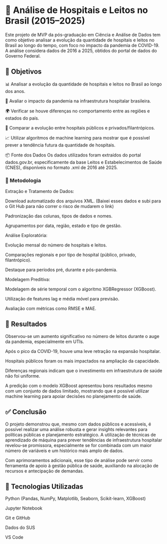 # 🏥 Análise de Hospitais e Leitos no Brasil (2015–2025)
Este projeto de MVP da pós-graduação em Ciência e Análise de Dados tem como objetivo analisar a evolução da quantidade de hospitais e leitos no Brasil ao longo do tempo, com foco no impacto da pandemia de COVID-19. A análise considera dados de 2016 a 2025, obtidos do portal de dados do Governo Federal.

## 🎯 Objetivos
📊 Analisar a evolução da quantidade de hospitais e leitos no Brasil ao longo dos anos.

🦠 Avaliar o impacto da pandemia na infraestrutura hospitalar brasileira.

🌍 Verificar se houve diferenças no comportamento entre as regiões e estados do país.

🏥 Comparar a evolução entre hospitais públicos e privados/filantrópicos.

📈 Utilizar algoritmos de machine learning para mostrar que é possível prever a tendência futura da quantidade de hospitais.

📦 Fonte dos Dados
Os dados utilizados foram extraídos do portal dados.gov.br, especificamente da base Leitos e Estabelecimentos de Saúde (CNES), disponíveis no formato .xml de 2016 até 2025.

### 🧠 Metodologia
Extração e Tratamento de Dados:

Download automatizado dos arquivos XML. (Baixei esses dados e subi para o Git Hub para não correr o risco de mudarem o link)

Padronização das colunas, tipos de dados e nomes.

Agrupamentos por data, região, estado e tipo de gestão.

Análise Exploratória:

Evolução mensal do número de hospitais e leitos.

Comparações regionais e por tipo de hospital (público, privado, filantrópico).

Destaque para períodos pré, durante e pós-pandemia.

Modelagem Preditiva:

Modelagem de série temporal com o algoritmo XGBRegressor (XGBoost).

Utilização de features lag e média móvel para previsão.

Avaliação com métricas como RMSE e MAE.

## 🧪 Resultados
Observou-se um aumento significativo no número de leitos durante o auge da pandemia, especialmente em UTIs.

Após o pico da COVID-19, houve uma leve retração na expansão hospitalar.

Hospitais públicos foram os mais impactados na ampliação da capacidade.

Diferenças regionais indicam que o investimento em infraestrutura de saúde não foi uniforme.

A predição com o modelo XGBoost apresentou bons resultados mesmo com um conjunto de dados limitado, mostrando que é possível utilizar machine learning para apoiar decisões no planejamento de saúde.

## ✅ Conclusão
O projeto demonstrou que, mesmo com dados públicos e acessíveis, é possível realizar uma análise robusta e gerar insights relevantes para políticas públicas e planejamento estratégico. A utilização de técnicas de aprendizado de máquina para prever tendências de infraestrutura hospitalar revelou-se promissora, especialmente se for combinada com um maior número de variáveis e um histórico mais amplo de dados.

Com aprimoramentos adicionais, esse tipo de análise pode servir como ferramenta de apoio à gestão pública de saúde, auxiliando na alocação de recursos e antecipação de demandas.

## 🔧 Tecnologias Utilizadas
Python (Pandas, NumPy, Matplotlib, Seaborn, Scikit-learn, XGBoost)

Jupyter Notebook

Git e GitHub

Dados do SUS

VS Code
